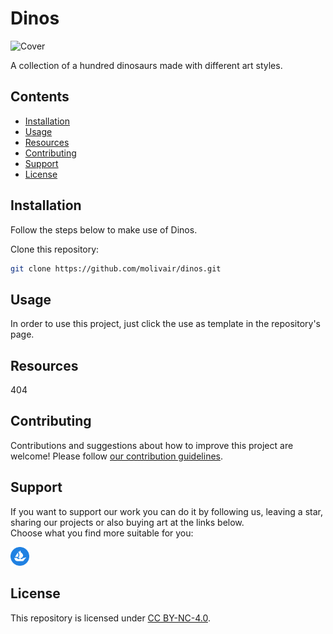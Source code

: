 # Dinos
![Cover](https://raw.githubusercontent.com/Molivair/dinos/main/assets/images/cover.png)

A collection of a hundred dinosaurs made with different art styles.

## Contents
- [Installation](#installation)
- [Usage](#usage)
- [Resources](#resources)
- [Contributing](#contributing)
- [Support](#support)
- [License](#license)

## Installation
Follow the steps below to make use of Dinos.

Clone this repository:
```bash
git clone https://github.com/molivair/dinos.git
```

## Usage
In order to use this project, just click the use as template in the repository's page.

## Resources
404

## Contributing
Contributions and suggestions about how to improve this project are welcome!
Please follow [our contribution guidelines](https://github.com/molivair/dinos/blob/main/CONTRIBUTING.md).

## Support
If you want to support our work you can do it by following us, leaving a star, sharing our projects or also buying art at the links below.  
Choose what you find more suitable for you:  

<a href="https://opensea.io/Molivair" target="blank">
  <img src="https://raw.githubusercontent.com/molivair/assets/main/images/opensea.svg" alt="OpenSea" width="30px" />
</a>

## License  
This repository is licensed under [CC BY-NC-4.0](https://github.com/Molivair/dinos/blob/main/LICENSE).
